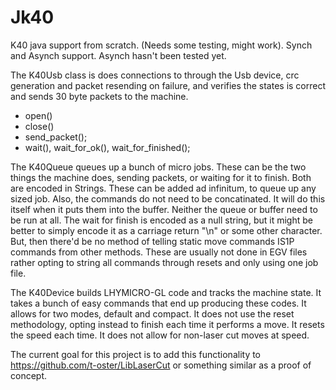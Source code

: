 # Jk40

K40 java support from scratch.
(Needs some testing, might work).
Synch and Asynch support. Asynch hasn't been tested yet.

The K40Usb class is does connections to through the Usb device, crc generation and packet resending on failure, and verifies the states is correct and sends 30 byte packets to the machine.
* open()
* close()
* send_packet();
* wait(), wait_for_ok(), wait_for_finished();

The K40Queue queues up a bunch of micro jobs. These can be the two things the machine does, sending packets, or waiting for it to finish. Both are encoded in Strings. These can be added ad infinitum, to queue up any sized job. Also, the commands do not need to be concatinated. It will do this itself when it puts them into the buffer. Neither the queue or buffer need to be run at all. The wait for finish is encoded as a null string, but it might be better to simply encode it as a carriage return "\n" or some other character. But, then there'd be no method of telling static move commands I<Direction><Distance>S1P commands from other methods. These are usually not done in EGV files rather opting to string all commands through resets and only using one job file.

The K40Device builds LHYMICRO-GL code and tracks the machine state. It takes a bunch of easy commands that end up producing these codes. It allows for two modes, default and compact. It does not use the reset methodology, opting instead to finish each time it performs a move. It resets the speed each time. It does not allow for non-laser cut moves at speed. 

The current goal for this project is to add this functionality to https://github.com/t-oster/LibLaserCut or something similar as a proof of concept. 
